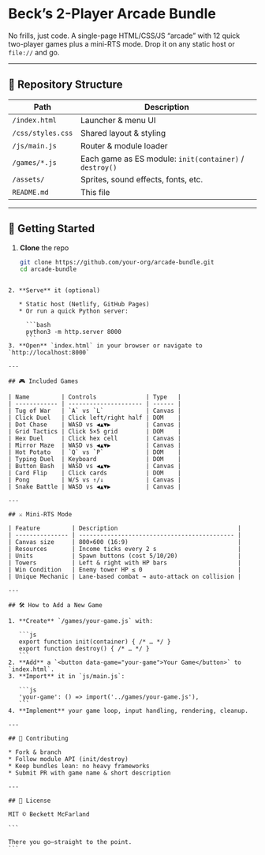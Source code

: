 # Beck’s 2-Player Arcade Bundle

No frills, just code. A single-page HTML/CSS/JS “arcade” with 12 quick two-player games plus a mini-RTS mode. Drop it on any static host or `file://` and go.

---

## 📂 Repository Structure

| Path                       | Description                                     |
|----------------------------|-------------------------------------------------|
| `/index.html`              | Launcher & menu UI                              |
| `/css/styles.css`          | Shared layout & styling                         |
| `/js/main.js`              | Router & module loader                          |
| `/games/*.js`              | Each game as ES module: `init(container)` / `destroy()` |
| `/assets/`                 | Sprites, sound effects, fonts, etc.             |
| `README.md`                | This file                                       |

---

## 🚀 Getting Started

1. **Clone** the repo  
   ```bash
   git clone https://github.com/your-org/arcade-bundle.git
   cd arcade-bundle
````

2. **Serve** it (optional)

   * Static host (Netlify, GitHub Pages)
   * Or run a quick Python server:

     ```bash
     python3 -m http.server 8000
     ```
3. **Open** `index.html` in your browser or navigate to `http://localhost:8000`

---

## 🎮 Included Games

| Name         | Controls              | Type   |
| ------------ | --------------------- | ------ |
| Tug of War   | `A` vs `L`            | Canvas |
| Click Duel   | Click left/right half | DOM    |
| Dot Chase    | WASD vs ◀︎▲︎▼︎▶︎          | Canvas |
| Grid Tactics | Click 5×5 grid        | DOM    |
| Hex Duel     | Click hex cell        | Canvas |
| Mirror Maze  | WASD vs ◀︎▲︎▼︎▶︎          | Canvas |
| Hot Potato   | `Q` vs `P`            | DOM    |
| Typing Duel  | Keyboard              | DOM    |
| Button Bash  | WASD vs ◀︎▲︎▼︎▶︎          | Canvas |
| Card Flip    | Click cards           | DOM    |
| Pong         | W/S vs ↑/↓            | Canvas |
| Snake Battle | WASD vs ◀︎▲︎▼︎▶︎          | Canvas |

---

## ⚔️ Mini-RTS Mode

| Feature         | Description                                  |
| --------------- | -------------------------------------------- |
| Canvas size     | 800×600 (16:9)                               |
| Resources       | Income ticks every 2 s                       |
| Units           | Spawn buttons (cost 5/10/20)                 |
| Towers          | Left & right with HP bars                    |
| Win Condition   | Enemy tower HP ≤ 0                           |
| Unique Mechanic | Lane-based combat → auto-attack on collision |

---

## 🛠️ How to Add a New Game

1. **Create** `/games/your-game.js` with:

   ```js
   export function init(container) { /* … */ }
   export function destroy() { /* … */ }
   ```
2. **Add** a `<button data-game="your-game">Your Game</button>` to `index.html`.
3. **Import** it in `js/main.js`:

   ```js
   'your-game': () => import('../games/your-game.js'),
   ```
4. **Implement** your game loop, input handling, rendering, cleanup.

---

## 🤝 Contributing

* Fork & branch
* Follow module API (init/destroy)
* Keep bundles lean: no heavy frameworks
* Submit PR with game name & short description

---

## 📄 License

MIT © Beckett McFarland

```

There you go—straight to the point.
```


